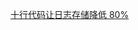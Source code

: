 
[十行代码让日志存储降低 80%](https://mp.weixin.qq.com/s?__biz=MzIzOTU0NTQ0MA==&mid=2247534868&idx=1&sn=6f43ba4a4cb235d93c22d44818ed64aa&chksm=e92a741bde5dfd0d6d09a001f3917bc23e9133fe274e25e8283d875f2e049e2f9956e0cf42e4&scene=132&exptype=timeline_recommend_article_extendread_samebiz#wechat_redirect)